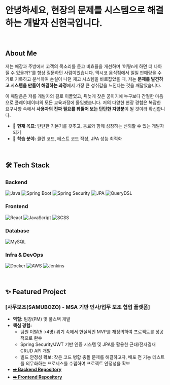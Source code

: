 # 안녕하세요, 현장의 문제를 시스템으로 해결하는 개발자 신현국입니다. 

<br/>

## About Me

저는 매장과 주방에서 고객의 목소리를 듣고 비효율을 개선하며 '어떻n게 하면 더 나아질 수 있을까?'를 항상 질문하던 사람이었습니다. 멕시코 음식점에서 일일 판매량을 수기로 기록하고 분석하여 손실이 나던 재고 시스템을 바로잡았을 때, 저는 **문제를 발견하고 시스템을 만들어 해결하는 과정**에서 가장 큰 성취감을 느낀다는 것을 깨달았습니다.

이 깨달음은 저를 개발자의 길로 이끌었고, 뒤늦게 찾은 꿈이기에 누구보다 간절한 마음으로 플레이데이터의 모든 교육과정에 몰입했습니다. 저의 다양한 현장 경험은 복잡한 요구사항 속에서 **사용자의 진짜 필요를 꿰뚫어 보는 단단한 자양분**이 될 것이라 확신합니다.

- 🔭 **현재 목표:** 탄탄한 기본기를 갖추고, 동료와 함께 성장하는 신뢰할 수 있는 개발자 되기
- 🌱 **학습 분야:** 클린 코드, 테스트 코드 작성, JPA 성능 최적화

<br/>

## 🛠️ Tech Stack

### **Backend**
![Java](https://img.shields.io/badge/Java-007396?style=for-the-badge&logo=openjdk&logoColor=white) ![Spring Boot](https://img.shields.io/badge/Spring_Boot-6DB33F?style=for-the-badge&logo=spring-boot&logoColor=white) ![Spring Security](https://img.shields.io/badge/Spring_Security-6DB33F?style=for-the-badge&logo=spring-security&logoColor=white) ![JPA](https://img.shields.io/badge/JPA-4A90E2?style=for-the-badge) ![QueryDSL](https://img.shields.io/badge/QueryDSL-599235?style=for-the-badge)

### **Frontend**
![React](https://img.shields.io/badge/React-61DAFB?style=for-the-badge&logo=react&logoColor=black) ![JavaScript](https://img.shields.io/badge/JavaScript-F7DF1E?style=for-the-badge&logo=javascript&logoColor=black) ![SCSS](https://img.shields.io/badge/SCSS-CC6699?style=for-the-badge&logo=sass&logoColor=white)

### **Database**
![MySQL](https://img.shields.io/badge/MySQL-4479A1?style=for-the-badge&logo=mysql&logoColor=white)

### **Infra & DevOps**
![Docker](https://img.shields.io/badge/Docker-2496ED?style=for-the-badge&logo=docker&logoColor=white) ![AWS](https://img.shields.io/badge/AWS-232F3E?style=for-the-badge&logo=amazon-aws&logoColor=white) ![Jenkins](https://img.shields.io/badge/Jenkins-D24939?style=for-the-badge&logo=jenkins&logoColor=white)

<br/>

## ✨ Featured Project

### **[사무보조(SAMUBOZO) - MSA 기반 인사/업무 보조 협업 플랫폼]**
- **역할:** 팀장(PM) 및 풀스택 개발
- **핵심 경험:**
  - 팀원 이탈(5→4명) 위기 속에서 현실적인 MVP를 재정의하여 프로젝트를 성공적으로 완수
  - Spring Security/JWT 기반 인증 시스템 및 JPA를 활용한 근태/전자결재 CRUD API 개발
  - 빌드 안정성 확보: 잦은 코드 병합 충돌 문제를 해결하고자, 배포 전 기능 테스트를 의무화하는 프로세스를 수립하여 프로젝트 안정성을 확보
- **[➡️ Backend Repository](https://github.com/SHINHYEONGUK/samubozo-backend)**
- **[➡️ Frontend Repository](https://github.com/SHINHYEONGUK/samubozo-front)**

<br/>

